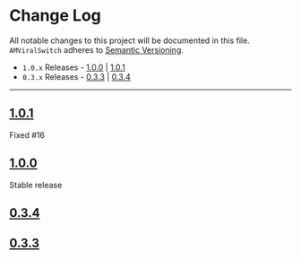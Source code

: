 # Change Log
All notable changes to this project will be documented in this file.
`AMViralSwitch` adheres to [Semantic Versioning](http://semver.org/).

- `1.0.x` Releases - [1.0.0](#100) | [1.0.1](#101)  
- `0.3.x` Releases - [0.3.3](#033) | [0.3.4](#034)

---

## [1.0.1](https://github.com/andreamazz/ViralSwitch/releases/tag/1.0.1)

Fixed #16

## [1.0.0](https://github.com/andreamazz/ViralSwitch/releases/tag/1.0.0)

Stable release

## [0.3.4](https://github.com/andreamazz/ViralSwitch/releases/tag/0.3.4)

## [0.3.3](https://github.com/andreamazz/AMTagList/releases/tag/0.3.3)

